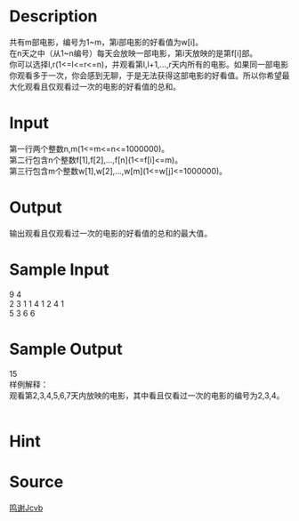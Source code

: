 
# Description

<div class="content"><div>共有m部电影，编号为1~m，第i部电影的好看值为w[i]。</div>
<div>在n天之中（从1~n编号）每天会放映一部电影，第i天放映的是第f[i]部。</div>
<div>你可以选择l,r(1&lt;=l&lt;=r&lt;=n)，并观看第l,l+1,…,r天内所有的电影。如果同一部电影你观看多于一次，你会感到无聊，于是无法获得这部电影的好看值。所以你希望最大化观看且仅观看过一次的电影的好看值的总和。</div>
<p></p></div>

# Input

<div class="content"><div>第一行两个整数n,m(1&lt;=m&lt;=n&lt;=1000000)。</div>
<div>第二行包含n个整数f[1],f[2],…,f[n](1&lt;=f[i]&lt;=m)。</div>
<div>第三行包含m个整数w[1],w[2],…,w[m](1&lt;=w[j]&lt;=1000000)。</div>
<p></p></div>

# Output

<div class="content"><div>输出观看且仅观看过一次的电影的好看值的总和的最大值。</div>
<p></p></div>

# Sample Input

<div class="content"><span class="sampledata">9 4<br/>
2 3 1 1 4 1 2 4 1<br/>
5 3 6 6</span></div>

# Sample Output

<div class="content"><span class="sampledata">15<br/>
样例解释：<br/>
观看第2,3,4,5,6,7天内放映的电影，其中看且仅看过一次的电影的编号为2,3,4。<br/>
<br/>
</span></div>

# Hint

<div class="content"><p></p></div>

# Source

<div class="content"><p><a href="problemset.php?search=鸣谢Jcvb">鸣谢Jcvb</a></p></div>

